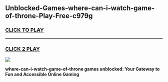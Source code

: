 
## Unblocked-Games-where-can-i-watch-game-of-throne-Play-Free-c979g
<h3>
<a href="https://premium76.site?title=where-can-i-watch-game-of-throne&ref=15A">CLICK TO PLAY</a></h3>
<hr>

<h3>
<a href="https://premium76.site?title=where-can-i-watch-game-of-throne&ref=15A">CLICK 2 PLAY</a>
  
</h3>

<a href="https://premium76.site?title=where-can-i-watch-game-of-throne&ref=15A"><img src="https://clearcache.store/games.png"></a>


**where-can-i-watch-game-of-throne games unblocked: Your Gateway to Fun and Accessible Online Gaming**
